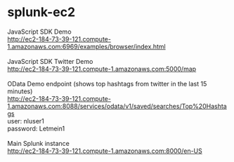 splunk-ec2
==========

JavaScript SDK Demo
<br>
http://ec2-184-73-39-121.compute-1.amazonaws.com:6969/examples/browser/index.html
<br>
<br>
JavaScript SDK Twitter Demo
<br>
http://ec2-184-73-39-121.compute-1.amazonaws.com:5000/map
<br>
<br>
OData Demo endpoint (shows top hashtags from twitter in the last 15 minutes)
<br>
http://ec2-184-73-39-121.compute-1.amazonaws.com:8088/services/odata/v1/saved/searches/Top%20Hashtags
<br>
user: nluser1
<br>
password: Letmein1
<br>
<br>
Main Splunk instance
<br>
http://ec2-184-73-39-121.compute-1.amazonaws.com:8000/en-US
